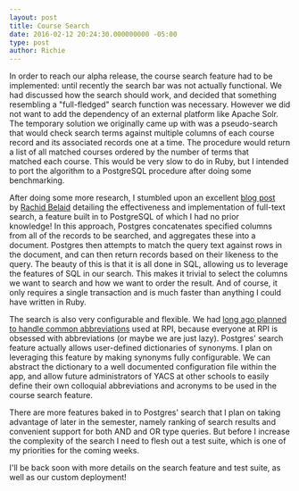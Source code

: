 ```yaml
---
layout: post
title: Course Search
date: 2016-02-12 20:24:30.000000000 -05:00
type: post
author: Richie
---
```


In order to reach our alpha release, the course search feature had to be implemented: until recently the search bar was not actually functional. We had discussed how the search should work, and decided that something resembling a "full-fledged" search function was necessary. However we did not want to add the dependency of an external platform like Apache Solr. The temporary solution we originally came up with was a pseudo-search that would check search terms against multiple columns of each course record and its associated records one at a time. The procedure would return a list of all matched courses ordered by the number of terms that matched each course. This would be very slow to do in Ruby, but I intended to port the algorithm to a PostgreSQL procedure after doing some benchmarking.

After doing some more research, I stumbled upon an excellent [blog post](http://rachbelaid.com/postgres-full-text-search-is-good-enough/) by [Rachid Belaid](http://rachbelaid.com/) detailing the effectiveness and implementation of full-text search, a feature built in to PostgreSQL of which I had no prior knowledge! In this approach, Postgres concatenates specified columns from all of the records to be searched, and aggregates these into a document. Postgres then attempts to match the query text against rows in the document, and can then return records based on their likeness to the query. The beauty of this is that it is all done in SQL, allowing us to leverage the features of SQL in our search. This makes it trivial to select the columns we want to search and how we want to order the result. And of course, it only requires a single transaction and is much faster than anything I could have written in Ruby.

The search is also very configurable and flexible. We had [long ago planned to handle common abbreviations](https://github.com/aosdict/yacs/issues/15) used at RPI, because everyone at RPI is obsessed with abbreviations (or maybe we are just lazy). Postgres' search feature actually allows user-defined dictionaries of synonyms. I plan on leveraging this feature by making synonyms fully configurable. We can abstract the dictionary to a well documented configuration file within the app, and allow future administrators of YACS at other schools to easily define their own colloquial abbreviations and acronyms to be used in the course search feature.

There are more features baked in to Postgres' search that I plan on taking advantage of later in the semester, namely ranking of search results and convenient support for both AND and OR type queries. But before I increase the complexity of the search I need to flesh out a test suite, which is one of my priorities for the coming weeks.

I'll be back soon with more details on the search feature and test suite, as well as our custom deployment!

